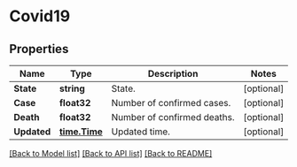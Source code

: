 # Covid19

## Properties

Name | Type | Description | Notes
------------ | ------------- | ------------- | -------------
**State** | **string** | State. | [optional] 
**Case** | **float32** | Number of confirmed cases. | [optional] 
**Death** | **float32** | Number of confirmed deaths. | [optional] 
**Updated** | [**time.Time**](time.Time.md) | Updated time. | [optional] 

[[Back to Model list]](../README.md#documentation-for-models) [[Back to API list]](../README.md#documentation-for-api-endpoints) [[Back to README]](../README.md)


